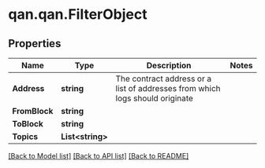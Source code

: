 # qan.qan.FilterObject

## Properties

Name | Type | Description | Notes
------------ | ------------- | ------------- | -------------
**Address** | **string** | The contract address or a list of addresses from which logs should originate | 
**FromBlock** | **string** |  | 
**ToBlock** | **string** |  | 
**Topics** | **List&lt;string&gt;** |  | 

[[Back to Model list]](../README.md#documentation-for-models) [[Back to API list]](../README.md#documentation-for-api-endpoints) [[Back to README]](../README.md)

